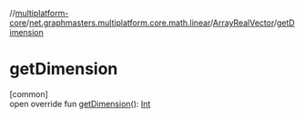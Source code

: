 //[multiplatform-core](../../../index.md)/[net.graphmasters.multiplatform.core.math.linear](../index.md)/[ArrayRealVector](index.md)/[getDimension](get-dimension.md)

# getDimension

[common]\
open override fun [getDimension](get-dimension.md)(): [Int](https://kotlinlang.org/api/latest/jvm/stdlib/kotlin/-int/index.html)
